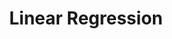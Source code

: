 ---
title: Linear Regression
tags: [Machine Learning, Python]
style: fill
color: dark
description: Implementation of Linear Regression using Python
external_url: https://blog.glugmvit.com/regression/ 
---